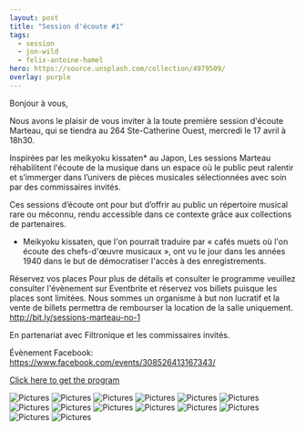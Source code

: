 ```yaml
---
layout: post
title: "Session d'écoute #1"
tags:
  - session
  - jon-wild
  - felix-antoine-hamel
hero: https://source.unsplash.com/collection/4979509/
overlay: purple
---
```


Bonjour à vous,
 
Nous avons le plaisir de vous inviter à la toute première session d'écoute Marteau, qui se tiendra au 264 Ste-Catherine Ouest, mercredi le 17 avril à 18h30.
 
Inspirées par les meikyoku kissaten* au Japon, Les sessions Marteau réhabilitent l'écoute de la musique dans un espace où le public peut ralentir et s’immerger dans l’univers de pièces musicales sélectionnées avec soin par des commissaires invités.
 
Ces sessions d’écoute ont pour but d’offrir au public un répertoire musical rare ou méconnu, rendu accessible dans ce contexte grâce aux collections de partenaires.

* Meikyoku kissaten, que l'on pourrait traduire par « cafés muets où l'on écoute des chefs-d'œuvre musicaux », ont vu le jour dans les années 1940 dans le but de démocratiser l'accès à des enregistrements.

Réservez vos places
Pour plus de détails et consulter le programme veuillez consulter l'évènement sur Eventbrite et réservez vos billets puisque les places sont limitées. Nous sommes un organisme à but non lucratif et la vente de billets permettra de rembourser la location de la salle uniquement. http://bit.ly/sessions-marteau-no-1

En partenariat avec Filtronique et les commissaires invités.

Évènement Facebook:
https://www.facebook.com/events/308526413167343/


[Click here to get the program](/uploads/session-001/program/Sessions-Marteau-001-Programme.pdf)

![Pictures](/uploads/session-001/pictures/DSC2866.JPG)
![Pictures](/uploads/session-001/pictures/DSC2878.JPG)
![Pictures](/uploads/session-001/pictures/DSC2886.JPG)
![Pictures](/uploads/session-001/pictures/DSC2899.JPG)
![Pictures](/uploads/session-001/pictures/DSC2905.JPG)
![Pictures](/uploads/session-001/pictures/DSC2913.JPG)
![Pictures](/uploads/session-001/pictures/DSC2924.JPG)
![Pictures](/uploads/session-001/pictures/DSC2936.JPG)
![Pictures](/uploads/session-001/pictures/DSC2944.JPG)
![Pictures](/uploads/session-001/pictures/DSC2948.JPG)
![Pictures](/uploads/session-001/pictures/DSC2953.JPG)
![Pictures](/uploads/session-001/pictures/DSC2963.JPG)
![Pictures](/uploads/session-001/pictures/DSC2964.JPG)
![Pictures](/uploads/session-001/pictures/DSC2970.JPG)

